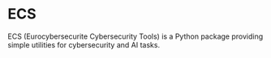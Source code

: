 # ECS
ECS (Eurocybersecurite Cybersecurity Tools) is a Python package providing simple utilities for cybersecurity and AI tasks.
